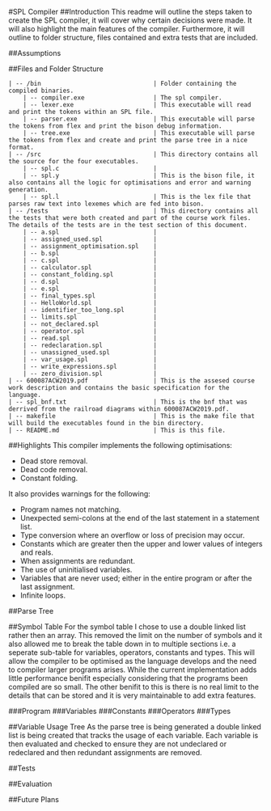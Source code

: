 #SPL Compiler
##Introduction
This readme will outline the steps taken to create the SPL compiler, it will cover why certain decisions were made. It will also highlight the main features of the compiler. Furthermore, it will outline to folder structure, files contained and extra tests that are included.

##Assumptions

##Files and Folder Structure
```
| -- /bin                               | Folder containing the compiled binaries.
    | -- compiler.exe                   | The spl compiler.
    | -- lexer.exe                      | This executable will read and print the tokens within an SPL file.
    | -- parser.exe                     | This executable will parse the tokens from flex and print the bison debug information.
    | -- tree.exe                       | This executable will parse the tokens from flex and create and print the parse tree in a nice format.
| -- /src                               | This directory contains all the source for the four executables.
    | -- spl.c                          |
    | -- spl.y                          | This is the bison file, it also contains all the logic for optimisations and error and warning generation.
    | -- spl.l                          | This is the lex file that parses raw text into lexemes which are fed into bison.
| -- /tests                             | This directory contains all the tests that were both created and part of the course work files. The details of the tests are in the test section of this document.
    | -- a.spl                          |
    | -- assigned_used.spl              |
    | -- assignment_optimisation.spl    |
    | -- b.spl                          |
    | -- c.spl                          |
    | -- calculator.spl                 |
    | -- constant_folding.spl           |
    | -- d.spl                          |
    | -- e.spl                          |
    | -- final_types.spl                |
    | -- HelloWorld.spl                 |
    | -- identifier_too_long.spl        |
    | -- limits.spl                     |
    | -- not_declared.spl               |
    | -- operator.spl                   |
    | -- read.spl                       |
    | -- redeclaration.spl              |
    | -- unassigned_used.spl            |
    | -- var_usage.spl                  |
    | -- write_expressions.spl          |
    | -- zero_division.spl              |
| -- 600087ACW2019.pdf                  | This is the assesed course work description and contains the basic specification for the language.
| -- spl_bnf.txt                        | This is the bnf that was derrived from the railroad diagrams within 600087ACW2019.pdf.
| -- makefile                           | This is the make file that will build the executables found in the bin directory.
| -- README.md                          | This is this file.
```

##Highlights
This compiler implements the following optimisations:
- Dead store removal.
- Dead code removal.
- Constant folding.

It also provides warnings for the following:
- Program names not matching.
- Unexpected semi-colons at the end of the last statement in a statement list.
- Type conversion where an overflow or loss of precision may occur.
- Constants which are greater then the upper and lower values of integers and reals.
- When assignments are redundant.
- The use of uninitialised variables.
- Variables that are never used; either in the entire program or after the last assignment.
- Infinite loops.

##Parse Tree

##Symbol Table
For the symbol table I chose to use a double linked list rather then an array. This removed the limit on the number of symbols and it also allowed me to break the table down in to multiple sections i.e. a seperate sub-table for variables, operators, constants and types. This will allow the compiler to be optimised as the language develops and the need to compiler larger programs arises. While the current implementation adds little performance benifit especially considering that the programs been compiled are so small. The other benifit to this is there is no real limit to the details that can be stored and it is very maintainable to add extra features.

###Program
###Variables
###Constants
###Operators
###Types

##Variable Usage Tree
As the parse tree is being generated a double linked list is being created that tracks the usage of each variable. Each variable is then evaluated and checked to ensure they are not undeclared or redeclared and then redundant assignments are removed.

##Tests

##Evaluation


##Future Plans